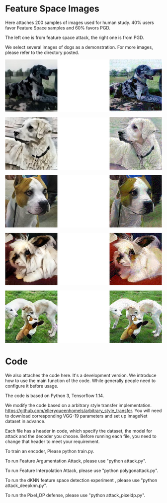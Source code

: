 # Feature Space Images
Here attaches 200 samples of images used for human study. 40% users favor Feature Space samples and 60% favors PGD.

The left one is from feature space attack, the right one is from PGD.

We select several images of dogs as a demonstration. For more images, please refer to the directory posted.

![](posted/453_FS_PGD.jpg)

![](posted/0_FS_PGD.jpg)

![](posted/133_FS_PGD.jpg)

![](posted/487_FS_PGD.jpg)

![](posted/336_FS_PGD.jpg)

# Code 

We also attaches the code here. It's a development version. We introduce how to use the main function of the code. While generally people need to configure it before usage.

The code is based on Python 3, Tensorflow 1.14.

We modify the code based on a arbitrary style transfer implementation. https://github.com/elleryqueenhomels/arbitrary_style_transfer. You will need to download corresponding VGG-19 parameters and set up ImageNet dataset in advance.

Each file has a header in code, which specify the dataset, the model for attack and the decoder you choose. Before running each file, you need to change that header to meet your requirement.

To train an encoder, Please python train.py.

To run Feature Argumentation Attack, please use "python attack.py".

To run Feature Interpolation Attack, please use "python polygonattack.py".

To run the dKNN feature space detection experiment , please use "python attack_deepknn.py".

To run the Pixel_DP defense, please use "python attack_pixeldp.py".

